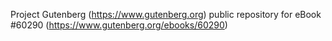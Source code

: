 Project Gutenberg (https://www.gutenberg.org) public repository for eBook #60290 (https://www.gutenberg.org/ebooks/60290)
